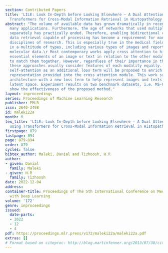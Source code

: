 ```yaml
---
section: Contributed Papers
title: 'LILE: Look In-Depth before Looking Elsewhere – A Dual Attention Network using
  Transformers for Cross-Modal Information Retrieval in Histopathology Archives'
abstract: "The volume of available data has grown dramatically in recent years in
  many applications. Furthermore, the age of networks that used multiple modalities
  separately has practically ended. Therefore, enabling bidirectional cross-modality
  data retrieval capable of processing has become a requirement for many domains and
  disciplines of research. This is especially true in the medical field, as data comes
  in a multitude of types, including various types of images and reports as well as
  molecular data.\r Most contemporary works apply cross attention to highlight the
  essential elements of an image or text in relation to the other modalities and try
  to match them together. However, regardless of their importance in their own modality,
  these approaches usually consider features of each modality equally. In this study,
  self-attention as an additional loss term will be proposed to enrich the internal
  representation provided into the cross attention module. This work suggests a novel
  architecture with a new loss term to help represent images and texts in the joint
  latent space. Experiment results on two benchmark datasets, i.e. MS-COCO and ARCH,
  show the effectiveness of the proposed method."
layout: inproceedings
series: Proceedings of Machine Learning Research
publisher: PMLR
issn: 2640-3498
id: maleki22a
month: 0
tex_title: 'LILE: Look In-Depth before Looking Elsewhere – A Dual Attention Network
  using Transformers for Cross-Modal Information Retrieval in Histopathology Archives'
firstpage: 879
lastpage: 894
page: 879-894
order: 879
cycles: false
bibtex_author: Maleki, Danial and Tizhoosh, H.R
author:
- given: Danial
  family: Maleki
- given: H.R
  family: Tizhoosh
date: 2022-12-04
address:
container-title: Proceedings of The 5th International Conference on Medical Imaging
  with Deep Learning
volume: '172'
genre: inproceedings
issued:
  date-parts:
  - 2022
  - 12
  - 4
pdf: https://proceedings.mlr.press/v172/maleki22a/maleki22a.pdf
extras: []
# Format based on citeproc: http://blog.martinfenner.org/2013/07/30/citeproc-yaml-for-bibliographies/
---
```

